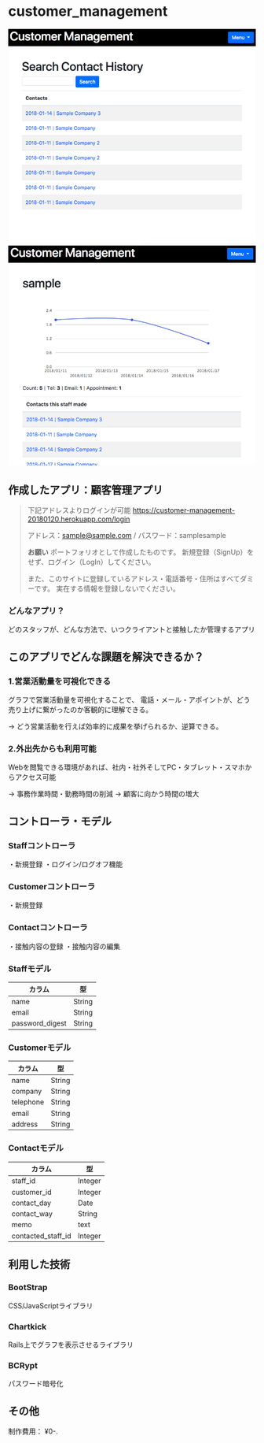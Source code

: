 # customer_management
![image](https://github.com/tanakadaichi1989/customer_management/blob/master/image.png)
![image](https://github.com/tanakadaichi1989/customer_management/blob/master/image2.png)

## 作成したアプリ：顧客管理アプリ

> 下記アドレスよりログインが可能
> https://customer-management-20180120.herokuapp.com/login
>
> アドレス：sample@sample.com / パスワード：samplesample
>
> **お願い**
> ポートフォリオとして作成したものです。
> 新規登録（SignUp）をせず、ログイン（LogIn）してください。
>
> また、このサイトに登録しているアドレス・電話番号・住所はすべてダミーです。
> 実在する情報を登録しないでください。


### どんなアプリ？
どのスタッフが、どんな方法で、いつクライアントと接触したか管理するアプリ

## このアプリでどんな課題を解決できるか？
### 1.営業活動量を可視化できる
グラフで営業活動量を可視化することで、
電話・メール・アポイントが、どう売り上げに繋がったのか客観的に理解できる。

→ どう営業活動を行えば効率的に成果を挙げられるか、逆算できる。

### 2.外出先からも利用可能
Webを閲覧できる環境があれば、社内・社外そしてPC・タブレット・スマホからアクセス可能

→ 事務作業時間・勤務時間の削減
→ 顧客に向かう時間の増大


## コントローラ・モデル
### Staffコントローラ
・新規登録
・ログイン/ログオフ機能

### Customerコントローラ
・新規登録

### Contactコントローラ
・接触内容の登録
・接触内容の編集


### Staffモデル
|カラム|型|
|-|-|
|name|String|
|email|String|
|password_digest|String|

### Customerモデル
|カラム|型|
|-|-|
|name|String|
|company|String|
|telephone|String|
|email|String|
|address|String|

### Contactモデル
|カラム|型|
|-|-|
|staff_id|Integer|
|customer_id|Integer|
|contact_day|Date|
|contact_way|String|
|memo|text|
|contacted_staff_id|Integer|

## 利用した技術

### BootStrap
CSS/JavaScriptライブラリ

### Chartkick
Rails上でグラフを表示させるライブラリ

### BCRypt
パスワード暗号化

## その他
制作費用： ¥0-.

